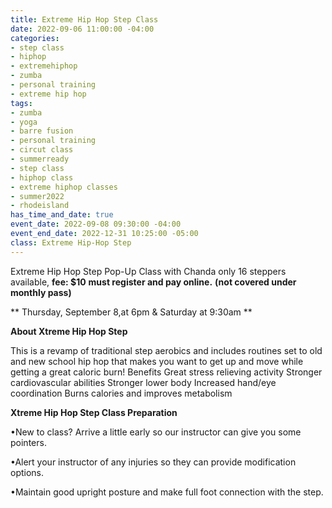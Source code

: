```yaml
---
title: Extreme Hip Hop Step Class
date: 2022-09-06 11:00:00 -04:00
categories:
- step class
- hiphop
- extremehiphop
- zumba
- personal training
- extreme hip hop
tags:
- zumba
- yoga
- barre fusion
- personal training
- circut class
- summerready
- step class
- hiphop class
- extreme hiphop classes
- summer2022
- rhodeisland
has_time_and_date: true
event_date: 2022-09-08 09:30:00 -04:00
event_end_date: 2022-12-31 10:25:00 -05:00
class: Extreme Hip-Hop Step
---
```


Extreme Hip Hop Step Pop-Up Class with Chanda
only 16 steppers available, **fee: $10**
**must register and pay online.** 
**(not covered under monthly pass)**
  
** Thursday, September 8,at 6pm & Saturday at 9:30am **

**About Xtreme Hip Hop Step**

This is a revamp of traditional step aerobics and includes routines set to old and new school hip hop that makes you want to get up and move while getting a great caloric burn!
Benefits
Great stress relieving activity
Stronger cardiovascular abilities
Stronger lower body
Increased hand/eye coordination
Burns calories and improves metabolism

**Xtreme Hip Hop Step Class Preparation**

•New to class? Arrive a little early so our instructor can give you some pointers.

•Alert your instructor of any injuries so they can provide modification options.

•Maintain good upright posture and make full foot connection with the step.